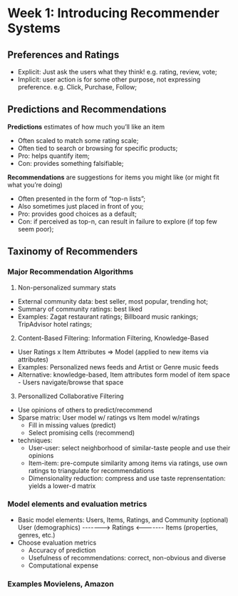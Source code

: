 # Week 1: Introducing Recommender Systems

## Preferences and Ratings<br>
- Explicit: Just ask the users what they think! e.g. rating, review, vote;
- Implicit: user action is for some other purpose, not expressing preference. e.g. Click, Purchase, Follow;

## Predictions and Recommendations <br>
**Predictions** estimates of how much you’ll like an item<br>
- Often scaled to match some rating scale;<br>
- Often tied to search or browsing for specific products;<br>
- Pro: helps quantify item;<br>
- Con: provides something falsifiable;<br>

**Recommendations** are suggestions for items you might like (or might fit what you’re doing)<br>
- Often presented in the form of “top-n lists”;<br>
- Also sometimes just placed in front of you;<br>
- Pro: provides good choices as a default;<br>
- Con: if perceived as top-n, can result in failure to explore (if top few seem poor);

## Taxinomy of Recommenders <br>
### Major Recommendation Algorithms
1. Non-personalized summary stats
- External community data: best seller, most popular, trending hot;
- Summary of community ratings: best liked
- Examples: Zagat restaurant ratings; Billboard music rankings; TripAdvisor hotel ratings;

2. Content-Based Filtering: Information Filtering, Knowledge-Based
- User Ratings x Item Attributes => Model (applied to new items via attributes)
- Examples: Personalized news feeds and Artist or Genre music feeds
- Alternative: knowledge-based, Item attributes form model of item space - Users navigate/browse that space

3. Personallized Collaborative Filtering <br>
- Use opinions of others to predict/recommend
- Sparse matrix: User model w/ ratings vs Item model w/ratings
  - Fill in missing values (predict)
  - Select promising cells (recommend)
- techniques: 
  - User-user: select neighborhood of similar-taste people and use their opinions
  - Item-item: pre-compute similarity among items via ratings, use own ratings to triangulate for recommendations
  - Dimensionality reduction: compress and use taste reprensentation:  yields a lower-d matrix
### Model elements and evaluation metrics 
- Basic model elements: Users, Items, Ratings, and Community (optional) <br>
User (demographics) -------> Ratings <------- Items (properties, genres, etc.)
- Choose evaluation metrics
  - Accuracy of prediction
  - Usefulness of recommendations: correct, non-obvious and diverse
  - Computational expense


### Examples Movielens, Amazon 
